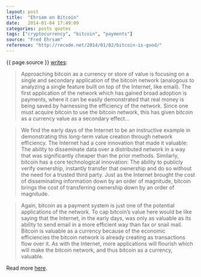 ```yaml
---
layout: post
title:  "Ehrsam on Bitcoin"
date:   2014-01-04 17:49:09
categories: posts quotes
tags: ["cryptocurrency", "bitcoin", "payments"]
source: "Fred Ehrsam"
reference: "http://recode.net/2014/01/02/bitcoin-is-good/"
---
```


{{ page.source }} [writes]({{page.reference}}):

> Approaching bitcoin as a currency or store of value is focusing on a single and secondary application of the bitcoin network (analogous to analyzing a single feature built on top of the Internet, like email). The first application of the network which has gained broad adoption is payments, where it can be easily demonstrated that real money is being saved by harnessing the efficiency of the network. Since one must acquire bitcoin to use the bitcoin network, this has given bitcoin as a currency value as a secondary effect...

> We find the early days of the Internet to be an instructive example in demonstrating this long-term value creation through network efficiency. The Internet had a core innovation that made it valuable: The ability to disseminate data over a distributed network in a way that was significantly cheaper than the prior methods. Similarly, bitcoin has a core technological innovation: The ability to publicly verify ownership, instantly transfer that ownership and do so without the need for a trusted third party. Just as the Internet brought the cost of disseminating information down by an order of magnitude, bitcoin brings the cost of transferring ownership down by an order of magnitude.

> Again, bitcoin as a payment system is just one of the potential applications of the network. To cap bitcoin’s value here would be like saying that the Internet, in the early days, was only as valuable as its ability to send email in a more efficient way than fax or snail mail. Bitcoin is valuable as a currency because of the economic efficiencies the bitcoin network is already creating as transactions flow over it. As with the Internet, more applications will flourish which will make the bitcoin network, and thus bitcoin as a currency, valuable.

Read more [here]({{page.reference}}).